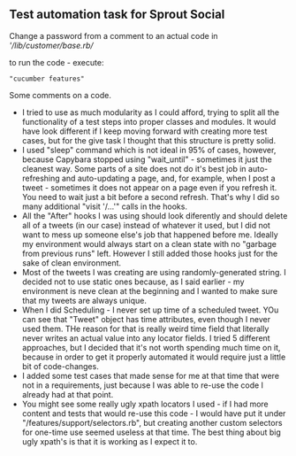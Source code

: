 ## Test automation task for Sprout Social

Change a password from a comment to an actual code in *'/lib/customer/base.rb/*

to run the code - execute: 
```
"cucumber features"
```

Some comments on a code.

- I tried to use as much modularity as I could afford, trying to split all the functionality of a test steps into proper classes and modules. It would have look different if I keep moving forward with creating more test cases, but for the give task I thought that this structure is pretty solid.
- I used "sleep" command which is not ideal in 95% of cases, however, because Capybara stopped using "wait_until" - sometimes it just the cleanest way. Some parts of a site does not do it's best job in auto-refreshing and auto-updating a page, and, for example, when I post a tweet - sometimes it does not appear on a page even if you refresh it. You need to wait just a bit before a second refresh. That's why I did so many additional "visit '/...'" calls in the hooks. 
- All the "After" hooks I was using should look diferently and should delete all of a tweets (in our case) instead of whatever it used, but I did not want to mess up someone else's job that happened before me. Ideally my environment would always start on a clean state with no "garbage from previous runs" left. However I still added those hooks just for the sake of clean environment.
- Most of the tweets I was creating are using randomly-generated string. I decided not to use static ones because, as I said earlier - my environment is neve clean at the beginning and I wanted to make sure that my tweets are always unique.
- When I did Scheduling - I never set up time of a scheduled tweet. YOu can see that "Tweet" object has time attributes, even though I never used them. THe reason for that is really weird time field that literally never writes an actual value into any locator fields. I tried 5 different approaches, but I decided that it's not worth spending much time on it, because in order to get it properly automated it would require just a little bit of code-changes. 
- I added some test cases that made sense for me at that time that were not in a requirements, just because I was able to re-use the code I already had at that point.
- You might see some really ugly xpath locators I used - if I had more content and tests that would re-use this code - I would have put it under "/features/support/selectors.rb", but creating another custom selectors for one-time use seemed useless at that time. The best thing about big ugly xpath's is that it is working as I expect it to. 
